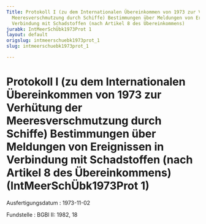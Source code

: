 ```yaml
---
Title: Protokoll I (zu dem Internationalen Übereinkommen von 1973 zur Verhütung der
  Meeresverschmutzung durch Schiffe) Bestimmungen über Meldungen von Ereignissen in
  Verbindung mit Schadstoffen (nach Artikel 8 des Übereinkommens)
jurabk: IntMeerSchÜbk1973Prot 1
layout: default
origslug: intmeerschuebk1973prot_1
slug: intmeerschuebk1973prot_1

---
```


# Protokoll I (zu dem Internationalen Übereinkommen von 1973 zur Verhütung der Meeresverschmutzung durch Schiffe) Bestimmungen über Meldungen von Ereignissen in Verbindung mit Schadstoffen (nach Artikel 8 des Übereinkommens) (IntMeerSchÜbk1973Prot 1)

Ausfertigungsdatum
:   1973-11-02

Fundstelle
:   BGBl II: 1982, 18

